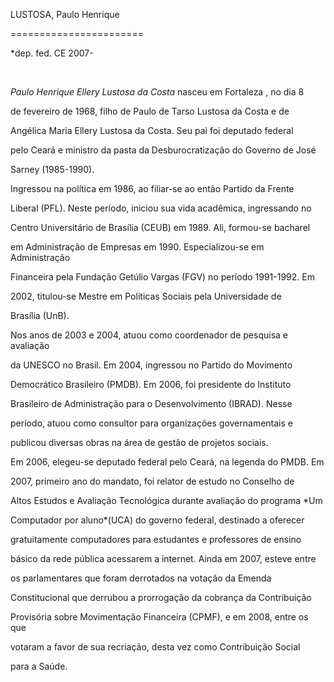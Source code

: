 LUSTOSA, Paulo Henrique

=======================



\*dep. fed. CE 2007-



               



*Paulo Henrique Ellery Lustosa da Costa* nasceu em Fortaleza , no dia 8

de fevereiro de 1968, filho de Paulo de Tarso Lustosa da Costa e de

Angélica Maria Ellery Lustosa da Costa. Seu pai foi deputado federal

pelo Ceará e ministro da pasta da Desburocratização do Governo de José

Sarney (1985-1990).



Ingressou na política em 1986, ao filiar-se ao então Partido da Frente

Liberal (PFL). Neste período, iniciou sua vida acadêmica, ingressando no

Centro Universitário de Brasília (CEUB) em 1989. Ali, formou-se bacharel

em Administração de Empresas em 1990. Especializou-se em Administração

Financeira pela Fundação Getúlio Vargas (FGV) no período 1991-1992. Em

2002, titulou-se Mestre em Políticas Sociais pela Universidade de

Brasília (UnB).



Nos anos de 2003 e 2004, atuou como coordenador de pesquisa e avaliação

da UNESCO no Brasil. Em 2004, ingressou no Partido do Movimento

Democrático Brasileiro (PMDB). Em 2006, foi presidente do Instituto

Brasileiro de Administração para o Desenvolvimento (IBRAD). Nesse

período, atuou como consultor para organizações governamentais e

publicou diversas obras na área de gestão de projetos sociais.



Em 2006, elegeu-se deputado federal pelo Ceará, na legenda do PMDB. Em

2007, primeiro ano do mandato, foi relator de estudo no Conselho de

Altos Estudos e Avaliação Tecnológica durante avaliação do programa *Um

Computador por aluno*(UCA) do governo federal, destinado a oferecer

gratuitamente computadores para estudantes e professores de ensino

básico da rede pública acessarem a internet. Ainda em 2007, esteve entre

os parlamentares que foram derrotados na votação da Emenda

Constitucional que derrubou a prorrogação da cobrança da Contribuição

Provisória sobre Movimentação Financeira (CPMF), e em 2008, entre os que

votaram a favor de sua recriação, desta vez como Contribuição Social

para a Saúde.



 




